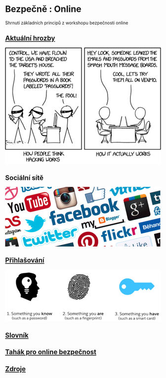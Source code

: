 # Bezpečně : Online

Shrnutí základních principů z workshopu bezpečnosti online

## [Aktuální hrozby](_web/online/threats.md)

![Co hacking opravdu je](_web/online/images/hacking.png)

## Sociální sítě

![Soukromí na sociálních sítích](_web/online/images/social-networks.jpg)

## [Přihlašování](_web/online/login.md)

![Typy autentizace](_web/online/images/auth_types.png)

## [Slovník](slovnik.md)

## [Tahák pro online bezpečnost](_web/online/online-cheetsheet.md)

## [Zdroje](_web/online/links.md)
